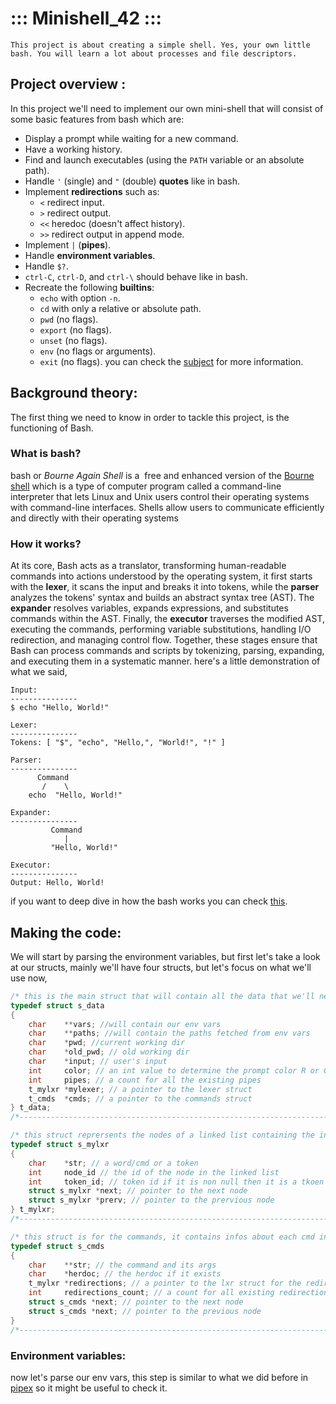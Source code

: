 # ::: Minishell_42 :::
`This project is about creating a simple shell. Yes, your own little bash. You will learn a lot about processes and file descriptors.`

## Project overview :
In this project we'll need to implement our own mini-shell that will consist of some basic features from bash which are:
- Display a prompt while waiting for a new command.
- Have a working history.
- Find and launch executables (using the `PATH` variable or an absolute path).
- Handle `'` (single) and `"` (double) **quotes** like in bash.
- Implement **redirections** such as:
    - `<` redirect input.
    - `>` redirect output.
    - `<<` heredoc (doesn't affect history).
    - `>>` redirect output in append mode.
- Implement `|` (**pipes**).
- Handle **environment variables**.
- Handle `$?`.
- `ctrl-C`, `ctrl-D`, and `ctrl-\` should behave like in bash.
- Recreate the following **builtins**:
    - `echo` with option `-n`.
    - `cd` with only a relative or absolute path.
    - `pwd` (no flags).
    - `export` (no flags).
    - `unset` (no flags).
    - `env` (no flags or arguments).
    - `exit` (no flags).
you can check the [subject](https://github.com/Reda96R/minishell/blob/main/minishell.sub.pdf) for more information.

## Background theory:
The first thing we need to know in order to tackle this project, is the functioning of Bash.

### What is bash?
bash or *Bourne Again Shell* is a  free and enhanced version of the [Bourne shell](https://searchdatacenter.techtarget.com/definition/Bourne-shell) which is a type of computer program called a command-line interpreter that lets Linux and Unix users control their operating systems with command-line interfaces. Shells allow users to communicate efficiently and directly with their operating systems

### How it works?
At its core, Bash acts as a translator, transforming human-readable commands into actions understood by the operating system, it first starts with the **lexer**, it scans the input and breaks it into tokens, while the **parser** analyzes the tokens' syntax and builds an abstract syntax tree (AST). The **expander** resolves variables, expands expressions, and substitutes commands within the AST. Finally, the **executor** traverses the modified AST, executing the commands, performing variable substitutions, handling I/O redirection, and managing control flow. Together, these stages ensure that Bash can process commands and scripts by tokenizing, parsing, expanding, and executing them in a systematic manner.
here's a little demonstration of what we said,

```
Input:
---------------
$ echo "Hello, World!"

Lexer:
---------------
Tokens: [ "$", "echo", "Hello,", "World!", "!" ]

Parser:
---------------
      Command
       /    \
    echo  "Hello, World!"
     
Expander:
---------------
         Command
            |
         "Hello, World!"

Executor:
---------------
Output: Hello, World!
```
if you want to deep dive in how the bash works you can check [this](https://www.cs.purdue.edu/homes/grr/SystemsProgrammingBook/Book/Chapter5-WritingYourOwnShell.pdf).

## Making the code:
We will start by parsing the environment variables, but first let's take a look at our structs, mainly we'll have four structs, but let's focus on what we'll use now,
```c
/* this is the main struct that will contain all the data that we'll need */
typedef struct s_data
{
	char    **vars; //will contain our env vars
	char    **paths; //will contain the paths fetched from env vars
	char    *pwd; //current working dir
	char    *old_pwd; // old working dir
	char    *input; // user's input
	int     color; // an int value to determine the prompt color R or G
	int     pipes; // a count for all the existing pipes
	t_mylxr *mylexer; // a pointer to the lexer struct
	t_cmds  *cmds; // a pointer to the commands struct
} t_data;
/*---------------------------------------------------------------------*/

/* this struct reprersents the nodes of a linked list containing the input where each node contains a word/cmd/token */
typedef struct s_mylxr
{
	char    *str; // a word/cmd or a token
	int     node_id // the id of the node in the linked list 
	int     token_id; // token id if it is non null then it is a tkoen
	struct s_mylxr *next; // pointer to the next node
	struct s_mylxr *prerv; // pointer to the prervious node
} t_mylxr;
/*---------------------------------------------------------------------*/

/* this struct is for the commands, it contains infos about each cmd in the linked list */
typedef struct s_cmds
{
	char    **str; // the command and its args
	char    *herdoc; // the herdoc if it exists
	t_mylxr *redirections; // a pointer to the lxr struct for the redirections
	int     redirections_count; // a count for all existing redirections
	struct s_cmds *next; // pointer to the next node
	struct s_cmds *next; // pointer to the previous node
}
/*---------------------------------------------------------------------*/
```

### Environment variables:
now let's parse our env vars, this step is similar to what we did before in [pipex](https://github.com/Reda96R/pipex) so it might be useful to check it.
